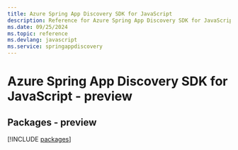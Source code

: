 ```yaml
---
title: Azure Spring App Discovery SDK for JavaScript
description: Reference for Azure Spring App Discovery SDK for JavaScript
ms.date: 09/25/2024
ms.topic: reference
ms.devlang: javascript
ms.service: springappdiscovery
---
```

# Azure Spring App Discovery SDK for JavaScript - preview
## Packages - preview
[!INCLUDE [packages](spring-app-discovery-index.md)]
